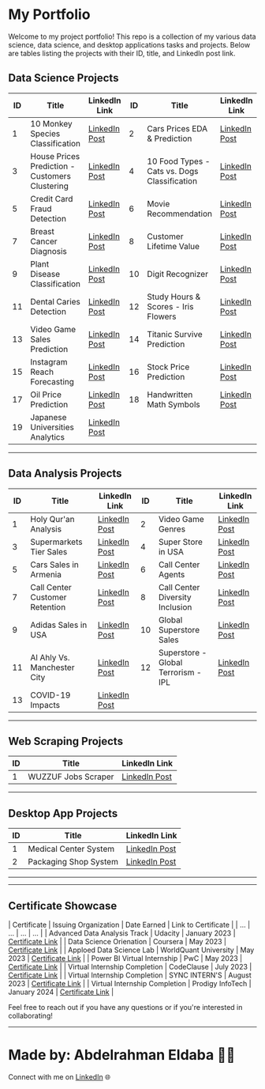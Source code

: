 # My Portfolio
Welcome to my project portfolio! This repo is a collection of my various data science, data science, and desktop applications tasks and projects. Below are tables listing the projects with their ID, title, and LinkedIn post link.

## Data Science Projects

| ID |               Title               |    LinkedIn Link   | ID |               Title               |   LinkedIn Link   |
| -- | --------------------------------- | ------------------ | -- | --------------------------------- | ----------------- |
| 1  | 10 Monkey Species Classification       | [LinkedIn Post](https://www.linkedin.com/posts/abdelrahman-eldaba-739805192_monkeyclassification-monkeyspecies-datascience-activity-7151296487639965696-eAN9/) | 2  | Cars Prices EDA & Prediction   | [LinkedIn Post](https://www.linkedin.com/posts/abdelrahman-eldaba-739805192_datascience-machinelearning-github-activity-7147144691325603840-eMQv/) |
| 3  | House Prices Prediction - Customers Clustering       | [LinkedIn Post](https://www.linkedin.com/posts/abdelrahman-eldaba-739805192_prodigyinfotech-datascience-machinelearning-activity-7144066087385563136-JWq2/) | 4 | 10 Food Types - Cats vs. Dogs Classification | [LinkedIn Post](https://www.linkedin.com/posts/abdelrahman-eldaba-739805192_prodigyinfotech-machinelearning-deeplearning-activity-7146181371063947264-aZAI/) |
| 5  | Credit Card Fraud Detection | [LinkedIn Post](https://www.linkedin.com/posts/abdelrahman-eldaba-739805192_datascience-internship-codeclause-activity-7079145025661472768-lH9r/) | 6  | Movie Recommendation | [LinkedIn Post](https://www.linkedin.com/posts/abdelrahman-eldaba-739805192_datascience-machinelearning-movierecommendation-activity-7079928456452448256-OUc8/) |
| 7  | Breast Cancer Diagnosis        | [LinkedIn Post](https://www.linkedin.com/posts/abdelrahman-eldaba-739805192_dataanalysis-machinelearning-breastcancerdiagnosis-activity-7080410362994466816-dZoD/) | 8  | Customer Lifetime Value        | [LinkedIn Post](https://www.linkedin.com/posts/abdelrahman-eldaba-739805192_forage-dataanalytics-kpmg-activity-7087669877401952256-rLyD/) |
| 9  | Plant Disease Classification        | [LinkedIn Post](https://www.linkedin.com/posts/abdelrahman-eldaba-739805192_syncinterns-syncintern-plantdiseasedetection-activity-7089312276876279809-Nrex/) | 10 | Digit Recognizer        | [LinkedIn Post](https://www.linkedin.com/posts/abdelrahman-eldaba-739805192_syncinterns-syncintern-artificialintelligenceintern-activity-7091302215163817984-rCEf/) |
| 11 | Dental Caries Detection        | [LinkedIn Post](https://www.linkedin.com/posts/abdelrahman-eldaba-739805192_machinelearning-computervision-healthcare-activity-7095665852905136128-ag12/) | 12 | Study Hours & Scores - Iris Flowers       | [LinkedIn Post](https://www.linkedin.com/posts/abdelrahman-eldaba-739805192_gripsept23-gripseptember2023-thesparksfoundation-activity-7106618825579651073-JR3X/) |
| 13 | Video Game Sales Prediction        | [LinkedIn Post](https://www.linkedin.com/posts/abdelrahman-eldaba-739805192_asterisctechnocrat-internship2023-virtualinternship-activity-7111252469623533569-xAUs/) | 14 | Titanic Survive Prediction        | [LinkedIn Post](https://www.linkedin.com/posts/abdelrahman-eldaba-739805192_bharatintern-virtualinternship-internship2023-activity-7115689550353461248-_yw_/) |
| 15 | Instagram Reach Forecasting        | [LinkedIn Post](https://www.linkedin.com/posts/abdelrahman-eldaba-739805192_asterisctechnocrat-datascience-virtualinternship-activity-7112472745568854016-2HNs/) | 16 | Stock Price Prediction       | [LinkedIn Post](https://www.linkedin.com/posts/abdelrahman-eldaba-739805192_asterisctechnocrat-virtualinternship-internship2023-activity-7113173830533025792-NVoT/) |
| 17 | Oil Price Prediction        | [LinkedIn Post](https://www.linkedin.com/posts/abdelrahman-eldaba-739805192_bharatintern-virtualinternship-datascience-activity-7115087803180331008-Jt_a/) | 18 | Handwritten Math Symbols        | [LinkedIn Post](https://www.linkedin.com/posts/abdelrahman-eldaba-739805192_handwrittensymoblsdetection-cnn-datascience-activity-7140355691730419713-vIt9/) |
| 19  | Japanese Universities Analytics  | [LinkedIn Post](https://www.linkedin.com/posts/abdelrahman-eldaba-739805192_datascience-machinelearning-dataanalytics-activity-7149450866381545473-HJUg/) |

---

## Data Analysis Projects

| ID |               Title               |    LinkedIn Link    | ID |               Title               |    LinkedIn Link    |
| -- | --------------------------------- | ------------------- | -- | --------------------------------- | ------------------- |
| 1  | Holy Qur'an Analysis              | [LinkedIn Post](https://www.linkedin.com/posts/abdelrahman-eldaba-739805192_holyquran-python-dataanalysis-activity-7148780421017735169-mcqD/) | 2  | Video Game Genres | [LinkedIn Post](https://www.linkedin.com/posts/abdelrahman-eldaba-739805192_videogames-sales-dashboard-activity-7034800497316311040-bYmR/) |
| 3  | Supermarkets Tier Sales           | [LinkedIn Post](https://www.linkedin.com/posts/abdelrahman-eldaba-739805192_dashboard-dataanalysis-excel-activity-7036108671801536512-O8rz/) | 4  | Super Store in USA | [LinkedIn Post](https://www.linkedin.com/posts/abdelrahman-eldaba-739805192_dashboard-dataanalysis-excel-activity-7039717117075566592-gArg/) |
| 5  | Cars Sales in Armenia             | [LinkedIn Post](https://www.linkedin.com/posts/abdelrahman-eldaba-739805192_sales-kaggle-cars-activity-7050084412574638080-HHO4/) | 6  | Call Center Agents | [LinkedIn Post](https://www.linkedin.com/posts/abdelrahman-eldaba-739805192_data-training-powerbi-activity-7057561853740097536-HZwc/) |
| 7  | Call Center Customer Retention    | [LinkedIn Post](https://www.linkedin.com/posts/abdelrahman-eldaba-739805192_powerbi-internship-pwc-activity-7060156624157519873-4gxX/) | 8  | Call Center Diversity Inclusion        | [LinkedIn Post](https://www.linkedin.com/posts/abdelrahman-eldaba-739805192_powerbi-internship-pwc-activity-7063564977160228865-X7OH/) |
| 9  | Adidas Sales in USA | [LinkedIn Post](https://www.linkedin.com/posts/abdelrahman-eldaba-739805192_sales-kaggle-dashboard-activity-7069948657982218240-j-L5/) | 10  | Global Superstore Sales | [LinkedIn Post](https://www.linkedin.com/posts/abdelrahman-eldaba-739805192_datavisualization-powerbi-businessintelligence-activity-7072591188804931584-ifPK/) |
| 11 | Al Ahly Vs. Manchester City       | [LinkedIn Post](https://www.linkedin.com/posts/abdelrahman-eldaba-739805192_football-uefa-caf-activity-7074037507067174912-hQcp/) | 12 | Superstore - Global Terrorism - IPL    | [LinkedIn Post](https://www.linkedin.com/posts/abdelrahman-eldaba-739805192_gripseptember23-virtualinternship-thesparksfoundation-activity-7105185670838595584--2Bc/) |
| 13 | COVID-19 Impacts                  | [LinkedIn Post](https://www.linkedin.com/posts/abdelrahman-eldaba-739805192_asterisctechnocrat-virtualinternship-datascience-activity-7110534569530945536-QQNF/) |


---

## Web Scraping Projects

| ID | Title                             |    LinkedIn Link    |
| -- | --------------------------------- | ------------------- |
| 1  | WUZZUF Jobs Scraper               | [LinkedIn Post](https://www.linkedin.com/posts/abdelrahman-eldaba-739805192_python-webscraping-tkinter-activity-7154872746760384512-VKeu/) |

---

## Desktop App Projects

| ID | Title                              |    LinkedIn Link    |
| -- | ---------------------------------- | ---------------- |
| 1  | Medical Center System              | [LinkedIn Post](https://www.linkedin.com/posts/abdelrahman-eldaba-739805192_python-data-database-activity-7066537982169686016-5PZD/) |
| 2  | Packaging Shop System              | [LinkedIn Post](https://www.linkedin.com/posts/abdelrahman-eldaba-739805192_packaging-tinker-python-activity-7082584785407123456-m-Yr/) |

---
---

## Certificate Showcase

| Certificate | Issuing Organization | Date Earned | Link to Certificate |
| ... | ... | ... | ... |
| Advanced Data Analysis Track | Udacity | January 2023 | [Certificate Link](https://www.linkedin.com/posts/abdelrahman-eldaba-739805192_dataanalysis-egfwd-udacity-activity-7028132217172242432-V8TE/) |
| Data Science Orienation | Coursera | May 2023 | [Certificate Link](https://www.linkedin.com/posts/abdelrahman-eldaba-739805192_data-science-orientation-was-issued-by-coursera-activity-7052914464760705024-a-91/) |
| Apploed Data Science Lab | WorldQuant University | May 2023 | [Certificate Link](https://www.linkedin.com/posts/abdelrahman-eldaba-739805192_applied-data-science-lab-was-issued-by-worldquant-activity-7059823697234173953-3hVM/) |
| Power BI Virtual Internship | PwC | May 2023 | [Certificate Link](https://www.linkedin.com/posts/abdelrahman-eldaba-739805192_forage-activity-7063569298371284992-I3BT/) |
| Virtual Internship Completion | CodeClause | July 2023 | [Certificate Link](https://www.linkedin.com/posts/abdelrahman-eldaba-739805192_codeclauseinternship-dataanalysis-datascience-activity-7081636688996761600-T9Fv/) |
| Virtual Internship Completion | SYNC INTERN'S | August 2023 | [Certificate Link](https://www.linkedin.com/posts/abdelrahman-eldaba-739805192_syncinterns-virtualinternship-internship2023-activity-7100395818293059585-D1SS/) |
| Virtual Internship Completion | Prodigy InfoTech | January 2024 | [Certificate Link](https://www.linkedin.com/posts/abdelrahman-eldaba-739805192_prodigyinfotech-mlinternship-machinelearning-activity-7147597677399117824-M-yf/) |



Feel free to reach out if you have any questions or if you're interested in collaborating!

---

# Made by: Abdelrahman Eldaba 👨‍💻

Connect with me on [LinkedIn](https://www.linkedin.com/in/abdelrahman-eldaba-739805192/) 🌐
